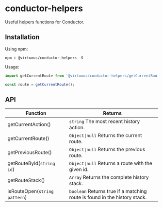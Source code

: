 # conductor-helpers

Useful helpers functions for Conductor.

## Installation

Using npm:

`npm i @virtuous/conductor-helpers -S`

Usage:

```js
import getCurrentRoute from '@virtuous/conductor-helpers/getCurrentRoute';

const route = getCurrentRoute();

```

## API

| Function                      | Returns                                                                     |
|-------------------------------|-----------------------------------------------------------------------------|
| getCurrentAction()            | `string` The most recent history action.                                    |
| getCurrentRoute()             | `Object\|null` Returns the current route.                                  |
| getPreviousRoute()            | `Object\|null` Returns the previous route.                                  |
| getRouteById(`string id`)     | `Object\|null` Returns a route with the given id.                           |
| getRouteStack()               | `Array` Returns the complete history stack.                                 |
| isRouteOpen(`string pattern`) | `boolean` Returns true if a matching route is found in the history stack.   |
